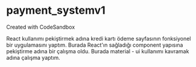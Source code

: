 # payment_systemv1
Created with CodeSandbox



React kullanımı pekiştirmek adına kredi kartı ödeme sayfasının fonksiyonel bir uygulamasını yaptım. Burada React'ın sağladığı component yapısına pekiştirme adına bir çalışma oldu. Burada material - ui kullanımı kavramak adına çalışma yaptım.
